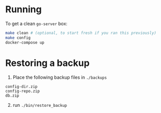 # Running

To get a clean `go-server` box:

```bash
make clean # (optional, to start fresh if you ran this previously)
make config
docker-compose up
```

# Restoring a backup

1. Place the following backup files in `./backups`
```
config-dir.zip
config-repo.zip
db.zip
```
2. run `./bin/restore_backup`
